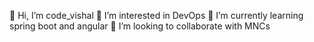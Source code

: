  👋 Hi, I’m code_vishal 
 👀 I’m interested in DevOps
🌱 I’m currently learning spring boot and angular
💞️ I’m looking to collaborate with MNCs
